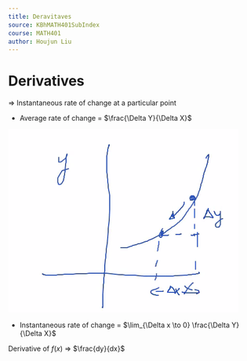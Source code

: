```yaml
---
title: Deravitaves
source: KBhMATH401SubIndex
course: MATH401
author: Houjun Liu
---
```


# Derivatives

=> Instantaneous rate of change at a particular point

* Average rate of change = $\frac{\Delta Y}{\Delta X}$

![rateofchange.png](rateofchange.png)

* Instantaneous rate of change = $\lim_{\Delta x \to 0} \frac{\Delta Y}{\Delta X}$

Derivative of $f(x)$ => $\frac{dy}{dx}$
